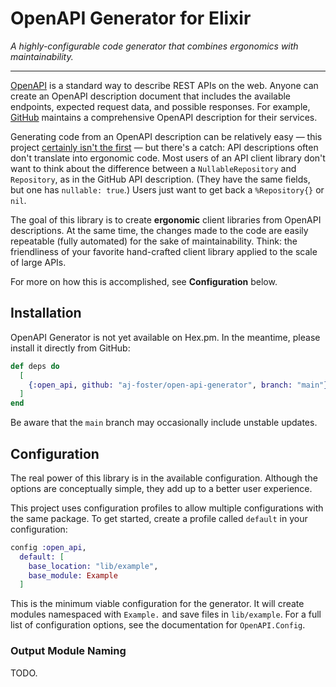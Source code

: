 # OpenAPI Generator for Elixir

_A highly-configurable code generator that combines ergonomics with maintainability._

---

[OpenAPI](https://swagger.io/specification/) is a standard way to describe REST APIs on the web.
Anyone can create an OpenAPI description document that includes the available endpoints, expected request data, and possible responses.
For example, [GitHub](https://github.com/github/rest-api-description) maintains a comprehensive OpenAPI description for their services.

Generating code from an OpenAPI description can be relatively easy — this project [certainly isn't the first](https://openapi-generator.tech/docs/generators/elixir) — but there's a catch: API descriptions often don't translate into ergonomic code.
Most users of an API client library don't want to think about the difference between a `NullableRepository` and `Repository`, as in the GitHub API description.
(They have the same fields, but one has `nullable: true`.)
Users just want to get back a `%Repository{}` or `nil`.

The goal of this library is to create **ergonomic** client libraries from OpenAPI descriptions.
At the same time, the changes made to the code are easily repeatable (fully automated) for the sake of maintainability.
Think: the friendliness of your favorite hand-crafted client library applied to the scale of large APIs.

For more on how this is accomplished, see **Configuration** below.


## Installation

OpenAPI Generator is not yet available on Hex.pm.
In the meantime, please install it directly from GitHub:

```elixir
def deps do
  [
    {:open_api, github: "aj-foster/open-api-generator", branch: "main"}
  ]
end
```

Be aware that the `main` branch may occasionally include unstable updates.


## Configuration

The real power of this library is in the available configuration.
Although the options are conceptually simple, they add up to a better user experience.

This project uses configuration profiles to allow multiple configurations with the same package.
To get started, create a profile called `default` in your configuration:

```elixir
config :open_api,
  default: [
    base_location: "lib/example",
    base_module: Example
  ]
```

This is the minimum viable configuration for the generator.
It will create modules namespaced with `Example.` and save files in `lib/example`.
For a full list of configuration options, see the documentation for `OpenAPI.Config`.

### Output Module Naming

TODO.
